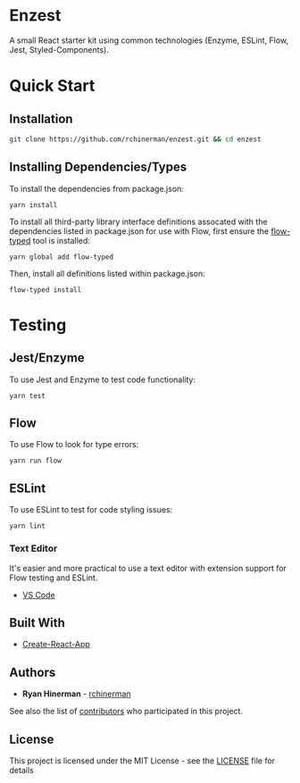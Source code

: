 # Enzest

A small React starter kit using common technologies (Enzyme, ESLint, Flow, Jest, Styled-Components).

# Quick Start

## Installation

```sh
git clone https://github.com/rchinerman/enzest.git && cd enzest
```

## Installing Dependencies/Types

To install the dependencies from package.json:

```
yarn install
```

To install all third-party library interface definitions assocated with the dependencies listed in package.json for use with Flow, first ensure the [flow-typed](https://github.com/flowtype/flow-typed) tool is installed:

```
yarn global add flow-typed
```

Then, install all definitions listed within package.json:

```
flow-typed install
```

# Testing

## Jest/Enzyme

To use Jest and Enzyme to test code functionality:

```
yarn test
```

## Flow

To use Flow to look for type errors:

```
yarn run flow
```

## ESLint

To use ESLint to test for code styling issues:

```
yarn lint
```

### Text Editor

It's easier and more practical to use a text editor with extension support for Flow testing and ESLint.

* [VS Code](https://code.visualstudio.com/)

## Built With

* [Create-React-App](https://github.com/facebook/create-react-app)

## Authors

* **Ryan Hinerman** - [rchinerman](https://github.com/rchinerman)

See also the list of [contributors](https://github.com/rchinerman/enzest/contributors) who participated in this project.

## License

This project is licensed under the MIT License - see the [LICENSE](LICENSE) file for details


